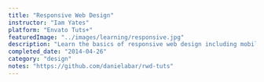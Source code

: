 ```yaml
---
title: "Responsive Web Design"
instructor: "Iam Yates"
platform: "Envato Tuts+"
featuredImage: "../images/learning/responsive.jpg"
description: "Learn the basics of responsive web design including mobile-first design, fluid and hybrid layouts, flexible images, media queries, and navigation."
completed_date: "2014-04-26"
category: "design"
notes: "https://github.com/danielabar/rwd-tuts"
---
```

